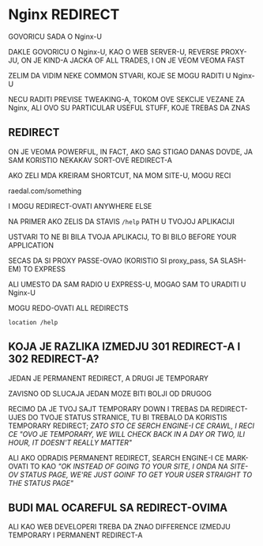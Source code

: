 # Nginx REDIRECT

GOVORICU SADA O Nginx-U

DAKLE GOVORICU O Nginx-U, KAO O WEB SERVER-U, REVERSE PROXY-JU, ON JE KIND-A JACKA OF ALL TRADES, I ON JE VEOM VEOMA FAST

ZELIM DA VIDIM NEKE COMMON STVARI, KOJE SE MOGU RADITI U Nginx-U

NECU RADITI PREVISE TWEAKING-A, TOKOM OVE SEKCIJE VEZANE ZA Nginx, ALI OVO SU PARTICULAR USEFUL STUFF, KOJE TREBAS DA ZNAS

## REDIRECT

ON JE VEOMA POWERFUL, IN FACT, AKO SAG STIGAO DANAS DOVDE, JA SAM KORISTIO NEKAKAV SORT-OVE REDIRECT-A

AKO ZELI MDA KREIRAM SHORTCUT, NA MOM SITE-U, MOGU RECI

raedal.com/something

I MOGU REDIRECT-OVATI ANYWHERE ELSE

NA PRIMER AKO ZELIS DA STAVIS `/help` PATH U TVOJOJ APLIKACIJI

USTVARI TO NE BI BILA TVOJA APLIKACIJ, TO BI BILO BEFORE YOUR APPLICATION

SECAS DA SI PROXY PASSE-OVAO (KORISTIO SI proxy_pass, SA SLASH-EM) TO EXPRESS

ALI UMESTO DA SAM RADIO U EXPRESS-U, MOGAO SAM TO URADITI U Nginx-U

MOGU REDO-OVATI ALL REDIRECTS

```server
location /help

```

## KOJA JE RAZLIKA IZMEDJU 301 REDIRECT-A I 302 REDIRECT-A?

JEDAN JE PERMANENT REDIRECT, A DRUGI JE TEMPORARY

ZAVISNO OD SLUCAJA JEDAN MOZE BITI BOLJI OD DRUGOG

RECIMO DA JE TVOJ SAJT TEMPORARY DOWN I TREBAS DA REDIRECT-UJES DO TVOJE STATUS STRANICE, TU BI TREBALO DA KORISTIS TEMPORARY REDIRECT; *ZATO STO CE SERCH ENGINE-I CE CRAWL, I RECI CE "OVO JE TEMPORARY, WE WILL CHECK BACK IN A DAY OR TWO, ILI HOUR, IT DOESN'T REALLY MATTER"*

ALI AKO ODRADIS PERMANENT REDIRECT, SEARCH ENGINE-I CE MARK-OVATI TO KAO *"OK INSTEAD OF GOING TO YOUR SITE, I ONDA NA SITE-OV STATUS PAGE, WE'RE JUST GOINF TO GET YOUR USER STRAIGHT TO THE STATUS PAGE"*

## BUDI MAL OCAREFUL SA REDIRECT-OVIMA

ALI KAO WEB DEVELOPERI TREBA DA ZNAO DIFFERENCE IZMEDJU TEMPORARY I PERMANENT REDIRECT-A

